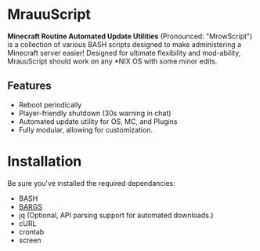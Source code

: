 # MrauuScript
**Minecraft Routine Automated Update Utilities** (Pronounced: "MrowScript") is a collection of various BASH scripts designed to make administering a Minecraft server easier! Designed for ultimate flexibility and mod-ability, MrauuScript should work on any *NIX OS with some minor edits.

## Features
* Reboot periodically
* Player-friendly shutdown (30s warning in chat)
* Automated update utility for OS, MC, and Plugins
* Fully modular, allowing for customization.

# Installation
Be sure you've installed the required dependancies:
* BASH
* [BARGS](https://github.com/unfor19/bargs)
* jq (Optional, API parsing support for automated downloads.)
* cURL
* crontab
* screen
